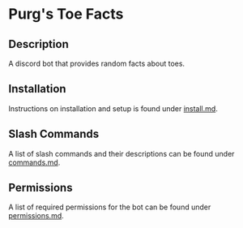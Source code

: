 # Purg's Toe Facts

## Description
A discord bot that provides random facts about toes.

## Installation
Instructions on installation and setup is found under [install.md](docs/install.md).

## Slash Commands
A list of slash commands and their descriptions can be found under [commands.md](docs/commands.md).

## Permissions
A list of required permissions for the bot can be found under [permissions.md](docs/permissions.md).
